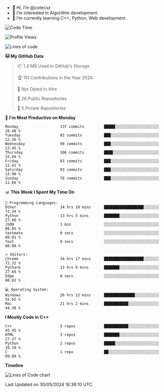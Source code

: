 - 👋 Hi, I’m @cotecsz
- 👀 I’m interested in Algorithm development.
- 🌱 I’m currently learning C++, Python, Web development.

<!---
cotecsz/cotecsz is a ✨ special ✨ repository because its `README.md` (this file) appears on your GitHub profile.
You can click the Preview link to take a look at your changes.
--->

<!--START_SECTION:waka-->
![Code Time](http://img.shields.io/badge/Code%20Time-1%2C103%20hrs%203%20mins-blue)

![Profile Views](http://img.shields.io/badge/Profile%20Views-0-blue)

![Lines of code](https://img.shields.io/badge/From%20Hello%20World%20I%27ve%20Written-1.2%20million%20lines%20of%20code-blue)

**🐱 My GitHub Data** 

> 📦 1.4 MB Used in GitHub's Storage 
 > 
> 🏆 151 Contributions in the Year 2024
 > 
> 🚫 Not Opted to Hire
 > 
> 📜 26 Public Repositories 
 > 
> 🔑 5 Private Repositories 
 > 
📅 **I'm Most Productive on Monday** 

```text
Monday                   137 commits         █████░░░░░░░░░░░░░░░░░░░░   20.48 % 
Tuesday                  82 commits          ███░░░░░░░░░░░░░░░░░░░░░░   12.26 % 
Wednesday                90 commits          ███░░░░░░░░░░░░░░░░░░░░░░   13.45 % 
Thursday                 106 commits         ████░░░░░░░░░░░░░░░░░░░░░   15.84 % 
Friday                   83 commits          ███░░░░░░░░░░░░░░░░░░░░░░   12.41 % 
Saturday                 93 commits          ███░░░░░░░░░░░░░░░░░░░░░░   13.90 % 
Sunday                   78 commits          ███░░░░░░░░░░░░░░░░░░░░░░   11.66 % 
```


📊 **This Week I Spent My Time On** 

```text
💬 Programming Languages: 
Other                    34 hrs 18 mins      ██████████████████░░░░░░░   72.34 % 
Python                   13 hrs 5 mins       ███████░░░░░░░░░░░░░░░░░░   27.60 % 
JSON                     1 min               ░░░░░░░░░░░░░░░░░░░░░░░░░   00.05 % 
textmate                 0 secs              ░░░░░░░░░░░░░░░░░░░░░░░░░   00.01 % 
Text                     0 secs              ░░░░░░░░░░░░░░░░░░░░░░░░░   00.00 % 

🔥 Editors: 
Chrome                   34 hrs 17 mins      ██████████████████░░░░░░░   72.32 % 
PyCharm                  13 hrs 6 mins       ███████░░░░░░░░░░░░░░░░░░   27.66 % 
Edge                     0 secs              ░░░░░░░░░░░░░░░░░░░░░░░░░   00.02 % 

💻 Operating System: 
Windows                  26 hrs 22 mins      ██████████████░░░░░░░░░░░   55.62 % 
Mac                      21 hrs 2 mins       ███████████░░░░░░░░░░░░░░   44.38 % 
```

**I Mostly Code in C++** 

```text
C++                      5 repos             ███████████░░░░░░░░░░░░░░   45.45 % 
HTML                     3 repos             ███████░░░░░░░░░░░░░░░░░░   27.27 % 
Python                   2 repos             █████░░░░░░░░░░░░░░░░░░░░   18.18 % 
C                        1 repo              ██░░░░░░░░░░░░░░░░░░░░░░░   09.09 % 
```



**Timeline**

![Lines of Code chart](https://raw.githubusercontent.com/cotecsz/cotecsz/master/assets/bar_graph.png)


 Last Updated on 30/05/2024 16:36:10 UTC
<!--END_SECTION:waka-->
